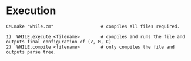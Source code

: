 # Execution
    CM.make "while.cm"                  # compiles all files required.

    1)  WHILE.execute <filename>        # compiles and runs the file and outputs final configuration of (V, M, C)
    2)  WHILE.compile <filename>        # only compiles the file and outputs parse tree.
